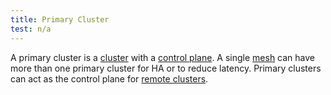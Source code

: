 ```yaml
---
title: Primary Cluster
test: n/a
---
```


A primary cluster is a [cluster](/pt-br/docs/reference/glossary/#cluster) with a
[control plane](/pt-br/docs/reference/glossary/#control-plane). A single
[mesh](/pt-br/docs/reference/glossary/#service-mesh) can have more than
one primary cluster for HA or to reduce latency. Primary clusters can act as the
control plane for [remote clusters](/pt-br/docs/reference/glossary/#remote-cluster).
